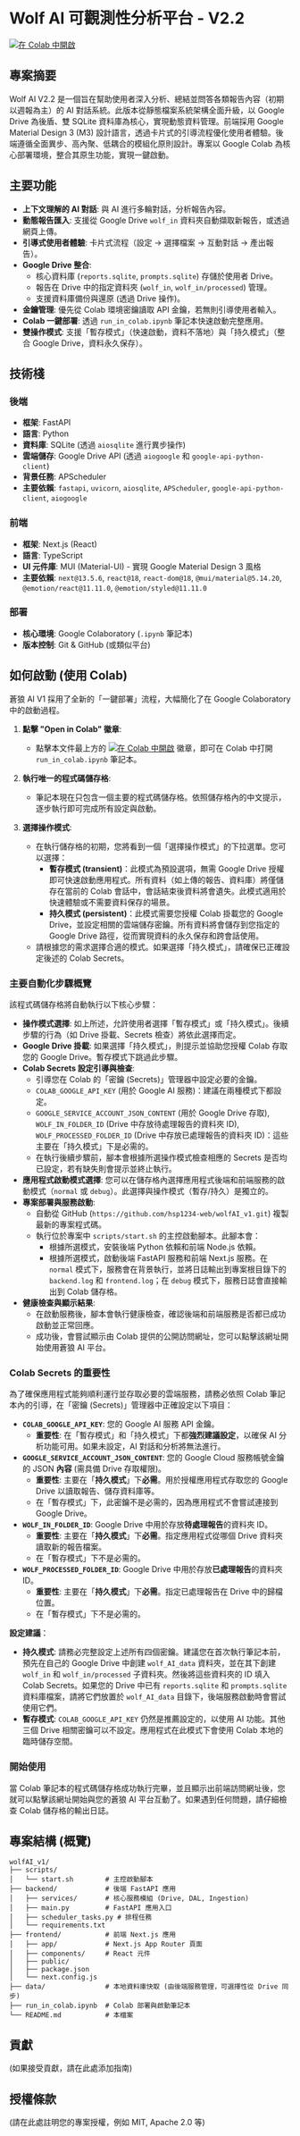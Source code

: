# Wolf AI 可觀測性分析平台 - V2.2

[![在 Colab 中開啟](https://colab.research.google.com/assets/colab-badge.svg)](https://colab.research.google.com/github/hsp1234-web/wolfAI_v1/blob/main/run_in_colab.ipynb)

## 專案摘要

Wolf AI V2.2 是一個旨在幫助使用者深入分析、總結並問答各類報告內容（初期以週報為主）的 AI 對話系統。此版本從靜態檔案系統架構全面升級，以 Google Drive 為後盾、雙 SQLite 資料庫為核心，實現動態資料管理。前端採用 Google Material Design 3 (M3) 設計語言，透過卡片式的引導流程優化使用者體驗。後端遵循全面異步、高內聚、低耦合的模組化原則設計。專案以 Google Colab 為核心部署環境，整合其原生功能，實現一鍵啟動。

## 主要功能

*   **上下文理解的 AI 對話**: 與 AI 進行多輪對話，分析報告內容。
*   **動態報告匯入**: 支援從 Google Drive `wolf_in` 資料夾自動擷取新報告，或透過網頁上傳。
*   **引導式使用者體驗**: 卡片式流程（設定 -> 選擇檔案 -> 互動對話 -> 產出報告）。
*   **Google Drive 整合**:
    *   核心資料庫 (`reports.sqlite`, `prompts.sqlite`) 存儲於使用者 Drive。
    *   報告在 Drive 中的指定資料夾 (`wolf_in`, `wolf_in/processed`) 管理。
    *   支援資料庫備份與還原 (透過 Drive 操作)。
*   **金鑰管理**: 優先從 Colab 環境密鑰讀取 API 金鑰，若無則引導使用者輸入。
*   **Colab 一鍵部署**: 透過 `run_in_colab.ipynb` 筆記本快速啟動完整應用。
*   **雙操作模式**: 支援「暫存模式」（快速啟動，資料不落地）與「持久模式」（整合 Google Drive，資料永久保存）。

## 技術棧

### 後端
*   **框架**: FastAPI
*   **語言**: Python
*   **資料庫**: SQLite (透過 `aiosqlite` 進行異步操作)
*   **雲端儲存**: Google Drive API (透過 `aiogoogle` 和 `google-api-python-client`)
*   **背景任務**: APScheduler
*   **主要依賴**: `fastapi`, `uvicorn`, `aiosqlite`, `APScheduler`, `google-api-python-client`, `aiogoogle`

### 前端
*   **框架**: Next.js (React)
*   **語言**: TypeScript
*   **UI 元件庫**: MUI (Material-UI) - 實現 Google Material Design 3 風格
*   **主要依賴**: `next@13.5.6`, `react@18`, `react-dom@18`, `@mui/material@5.14.20`, `@emotion/react@11.11.0`, `@emotion/styled@11.11.0`

### 部署
*   **核心環境**: Google Colaboratory (`.ipynb` 筆記本)
*   **版本控制**: Git & GitHub (或類似平台)

## 如何啟動 (使用 Colab)

蒼狼 AI V1 採用了全新的「一鍵部署」流程，大幅簡化了在 Google Colaboratory 中的啟動過程。

1.  **點擊 "Open in Colab" 徽章**:
    *   點擊本文件最上方的 [![在 Colab 中開啟](https://colab.research.google.com/assets/colab-badge.svg)](https://colab.research.google.com/github/hsp1234-web/wolfAI_v1/blob/main/run_in_colab.ipynb) 徽章，即可在 Colab 中打開 `run_in_colab.ipynb` 筆記本。

2.  **執行唯一的程式碼儲存格**:
    *   筆記本現在只包含一個主要的程式碼儲存格。依照儲存格內的中文提示，逐步執行即可完成所有設定與啟動。

3.  **選擇操作模式**:
    *   在執行儲存格的初期，您將看到一個「選擇操作模式」的下拉選單。您可以選擇：
        *   **暫存模式 (transient)**：此模式為預設選項，無需 Google Drive 授權即可快速啟動應用程式。所有資料（如上傳的報告、資料庫）將僅儲存在當前的 Colab 會話中，會話結束後資料將會遺失。此模式適用於快速體驗或不需要資料保存的場景。
        *   **持久模式 (persistent)**：此模式需要您授權 Colab 掛載您的 Google Drive，並設定相關的雲端儲存密鑰。所有資料將會儲存到您指定的 Google Drive 路徑，從而實現資料的永久保存和跨會話使用。
    *   請根據您的需求選擇合適的模式。如果選擇「持久模式」，請確保已正確設定後述的 Colab Secrets。

### 主要自動化步驟概覽

該程式碼儲存格將自動執行以下核心步驟：

*   **操作模式選擇**: 如上所述，允許使用者選擇「暫存模式」或「持久模式」。後續步驟的行為（如 Drive 掛載、Secrets 檢查）將依此選擇而定。
*   **Google Drive 掛載**: 如果選擇「持久模式」，則提示並協助您授權 Colab 存取您的 Google Drive。暫存模式下跳過此步驟。
*   **Colab Secrets 設定引導與檢查**:
    *   引導您在 Colab 的「密鑰 (Secrets)」管理器中設定必要的金鑰。
    *   `COLAB_GOOGLE_API_KEY` (用於 Google AI 服務)：建議在兩種模式下都設定。
    *   `GOOGLE_SERVICE_ACCOUNT_JSON_CONTENT` (用於 Google Drive 存取), `WOLF_IN_FOLDER_ID` (Drive 中存放待處理報告的資料夾 ID), `WOLF_PROCESSED_FOLDER_ID` (Drive 中存放已處理報告的資料夾 ID)：這些主要在「持久模式」下是必需的。
    *   在執行後續步驟前，腳本會根據所選操作模式檢查相應的 Secrets 是否均已設定，若有缺失則會提示並終止執行。
*   **應用程式啟動模式選擇**: 您可以在儲存格內選擇應用程式後端和前端服務的啟動模式（`normal` 或 `debug`）。此選擇與操作模式（暫存/持久）是獨立的。
*   **專案部署與服務啟動**:
    *   自動從 GitHub (`https://github.com/hsp1234-web/wolfAI_v1.git`) 複製最新的專案程式碼。
    *   執行位於專案中 `scripts/start.sh` 的主控啟動腳本。此腳本會：
        *   根據所選模式，安裝後端 Python 依賴和前端 Node.js 依賴。
        *   根據所選模式，啟動後端 FastAPI 服務和前端 Next.js 服務。在 `normal` 模式下，服務會在背景執行，並將日誌輸出到專案根目錄下的 `backend.log` 和 `frontend.log`；在 `debug` 模式下，服務日誌會直接輸出到 Colab 儲存格。
*   **健康檢查與顯示結果**:
    *   在啟動服務後，腳本會執行健康檢查，確認後端和前端服務是否都已成功啟動並正常回應。
    *   成功後，會嘗試顯示由 Colab 提供的公開訪問網址，您可以點擊該網址開始使用蒼狼 AI 平台。

### Colab Secrets 的重要性

為了確保應用程式能夠順利運行並存取必要的雲端服務，請務必依照 Colab 筆記本內的引導，在「密鑰 (Secrets)」管理器中正確設定以下項目：

*   **`COLAB_GOOGLE_API_KEY`**: 您的 Google AI 服務 API 金鑰。
    *   **重要性**: 在「暫存模式」和「持久模式」下都**強烈建議設定**，以確保 AI 分析功能可用。如果未設定，AI 對話和分析將無法進行。
*   **`GOOGLE_SERVICE_ACCOUNT_JSON_CONTENT`**: 您的 Google Cloud 服務帳號金鑰的 JSON **內容** (需具備 Drive 存取權限)。
    *   **重要性**: 主要在「**持久模式**」下**必需**。用於授權應用程式存取您的 Google Drive 以讀取報告、儲存資料庫等。
    *   在「暫存模式」下，此密鑰不是必需的，因為應用程式不會嘗試連接到 Google Drive。
*   **`WOLF_IN_FOLDER_ID`**: Google Drive 中用於存放**待處理報告**的資料夾 ID。
    *   **重要性**: 主要在「**持久模式**」下**必需**。指定應用程式從哪個 Drive 資料夾讀取新的報告檔案。
    *   在「暫存模式」下不是必需的。
*   **`WOLF_PROCESSED_FOLDER_ID`**: Google Drive 中用於存放**已處理報告**的資料夾 ID。
    *   **重要性**: 主要在「**持久模式**」下**必需**。指定已處理報告在 Drive 中的歸檔位置。
    *   在「暫存模式」下不是必需的。

**設定建議**：
*   **持久模式**: 請務必完整設定上述所有四個密鑰。建議您在首次執行筆記本前，預先在自己的 Google Drive 中創建 `wolf_AI_data` 資料夾，並在其下創建 `wolf_in` 和 `wolf_in/processed` 子資料夾。然後將這些資料夾的 ID 填入 Colab Secrets。如果您的 Drive 中已有 `reports.sqlite` 和 `prompts.sqlite` 資料庫檔案，請將它們放置於 `wolf_AI_data` 目錄下，後端服務啟動時會嘗試使用它們。
*   **暫存模式**: `COLAB_GOOGLE_API_KEY` 仍然是推薦設定的，以使用 AI 功能。其他三個 Drive 相關密鑰可以不設定。應用程式在此模式下會使用 Colab 本地的臨時儲存空間。

### 開始使用

當 Colab 筆記本的程式碼儲存格成功執行完畢，並且顯示出前端訪問網址後，您就可以點擊該網址開始與您的蒼狼 AI 平台互動了。如果遇到任何問題，請仔細檢查 Colab 儲存格的輸出日誌。

## 專案結構 (概覽)

```
wolfAI_v1/
├── scripts/
│   └── start.sh        # 主控啟動腳本
├── backend/            # 後端 FastAPI 應用
│   ├── services/       # 核心服務模組 (Drive, DAL, Ingestion)
│   ├── main.py         # FastAPI 應用入口
│   ├── scheduler_tasks.py # 排程任務
│   └── requirements.txt
├── frontend/           # 前端 Next.js 應用
│   ├── app/            # Next.js App Router 頁面
│   ├── components/     # React 元件
│   ├── public/
│   ├── package.json
│   └── next.config.js
├── data/               # 本地資料庫快取 (由後端服務管理，可選擇性從 Drive 同步)
├── run_in_colab.ipynb  # Colab 部署與啟動筆記本
└── README.md           # 本檔案
```

## 貢獻

(如果接受貢獻，請在此處添加指南)

## 授權條款

(請在此處註明您的專案授權，例如 MIT, Apache 2.0 等)
